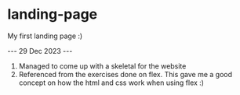 # landing-page
My first landing page :)

--- 29 Dec 2023 ---
1. Managed to come up with a skeletal for the website
2. Referenced from the exercises done on flex. This gave me a good concept on how the html and css work when using flex :)




